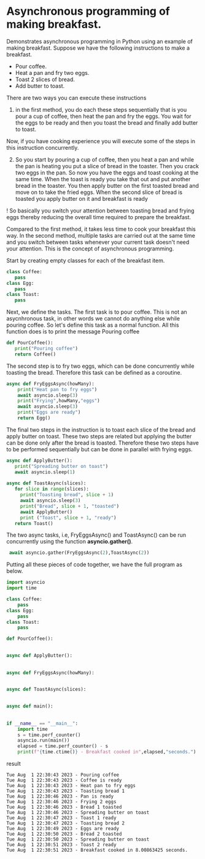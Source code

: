 # Asynchronous programming of making breakfast.

Demonstrates asynchronous programming in Python using an example of making breakfast. Suppose we have the following instructions to make a breakfast.

- Pour coffee.
- Heat a pan and fry two eggs.
- Toast 2 slices of bread.
- Add butter to toast.

There are two ways you can execute these instructions 
1. in the first method, you do each these steps sequentially that is you pour a cup of coffee, then heat the pan and fry the eggs. You wait for the eggs to be ready and then you toast the bread and finally add butter to toast.

Now, if you have cooking experience you will execute some of the steps in this instruction concurrently.

2. So you start by pouring a cup of coffee, then you heat a pan and while the pan is heating you put a slice of bread in the toaster. Then you crack two eggs in the pan. So now you have the eggs and toast cooking at the same time. When the toast is ready you take that out and put another bread in the toaster. You then apply butter on the first toasted bread and move on to take the fried eggs. When the second slice of bread is toasted you apply butter on it and breakfast is ready

! So basically you switch your attention between toasting bread and frying eggs thereby reducing the overall time required to prepare the breakfast.

Compared to the first method, it takes less time to cook your breakfast this way. In the second method, multiple tasks are carried out at the same time and you switch between tasks whenever your current task doesn't need your attention. This is the concept of asynchronous programming.

Start by creating empty classes for each of the breakfast item.

```python
class Coffee:
   pass
class Egg:
   pass
class Toast:
   pass
```

Next, we define the tasks. The first task is to pour coffee. This is not an asycnhronous task, in other words we cannot do anything else while pouring coffee. So let's define this task as a normal function. All this function does is to print the message Pouring coffee

```python
def PourCoffee():
   print("Pouring coffee")
   return Coffee()
```

The second step is to fry two eggs, which can be done concurrently while toasting the bread. Therefore this task can be defined as a coroutine.

```python
async def FryEggsAsync(howMany):
    print("Heat pan to fry eggs")
    await asyncio.sleep(3)
    print("Frying",howMany,"eggs")
    await asyncio.sleep(3)
    print("Eggs are ready")
    return Egg()
 ```

 The final two steps in the instruction is to toast each slice of the bread and apply butter on toast. These two steps are related but applying the butter can be done only after the bread is toasted. Therefore these two steps have to be performed sequentially but can be done in parallel with frying eggs.

 ```python
 async def ApplyButter():
    print("Spreading butter on toast")
    await asyncio.sleep(1)
    
async def ToastAsync(slices):
    for slice in range(slices):
      print("Toasting bread", slice + 1)
      await asyncio.sleep(3)
      print("Bread", slice + 1, "toasted")
      await ApplyButter()
      print ("Toast", slice + 1, "ready")
    return Toast()
```

The two async tasks, i.e, FryEggsAsync() and ToastAsync() can be run concurrently using the function **asyncio.gather()**.

```python
 await asyncio.gather(FryEggsAsync(2),ToastAsync(2))
```

Putting all these pieces of code together, we have the full program as below.

```python
import asyncio
import time

class Coffee:
    pass
class Egg:
    pass
class Toast:
    pass

def PourCoffee():
    

async def ApplyButter():
    
  
async def FryEggsAsync(howMany):
    

async def ToastAsync(slices):
    

async def main():
    
    
if __name__ == "__main__":
    import time
    s = time.perf_counter()
    asyncio.run(main())
    elapsed = time.perf_counter() - s
    print(f"{time.ctime()} - Breakfast cooked in",elapsed,"seconds.")
 ```

 result
 ```
Tue Aug  1 22:30:43 2023 - Pouring coffee
Tue Aug  1 22:30:43 2023 - Coffee is ready
Tue Aug  1 22:30:43 2023 - Heat pan to fry eggs
Tue Aug  1 22:30:43 2023 - Toasting bread 1
Tue Aug  1 22:30:46 2023 - Pan is ready
Tue Aug  1 22:30:46 2023 - Frying 2 eggs
Tue Aug  1 22:30:46 2023 - Bread 1 toasted
Tue Aug  1 22:30:46 2023 - Spreading butter on toast
Tue Aug  1 22:30:47 2023 - Toast 1 ready
Tue Aug  1 22:30:47 2023 - Toasting bread 2
Tue Aug  1 22:30:49 2023 - Eggs are ready
Tue Aug  1 22:30:50 2023 - Bread 2 toasted
Tue Aug  1 22:30:50 2023 - Spreading butter on toast
Tue Aug  1 22:30:51 2023 - Toast 2 ready
Tue Aug  1 22:30:51 2023 - Breakfast cooked in 8.00863425 seconds.
```